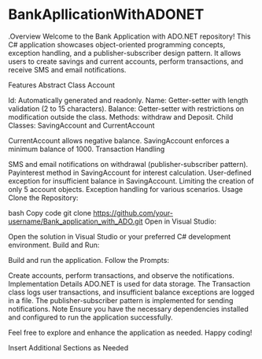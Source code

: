 # BankApllicationWithADONET


.Overview
Welcome to the Bank Application with ADO.NET repository! This C# application showcases object-oriented programming concepts, exception handling, 
and a publisher-subscriber design pattern. It allows users to create savings and current accounts, perform transactions, and receive SMS and email notifications.

Features
Abstract Class Account

Id: Automatically generated and readonly.
Name: Getter-setter with length validation (2 to 15 characters).
Balance: Getter-setter with restrictions on modification outside the class.
Methods: withdraw and Deposit.
Child Classes: SavingAccount and CurrentAccount

CurrentAccount allows negative balance.
SavingAccount enforces a minimum balance of 1000.
Transaction Handling

SMS and email notifications on withdrawal (publisher-subscriber pattern).
Payinterest method in SavingAccount for interest calculation.
User-defined exception for insufficient balance in SavingAccount.
Limiting the creation of only 5 account objects.
Exception handling for various scenarios.
Usage
Clone the Repository:

bash
Copy code
git clone https://github.com/your-username/Bank_application_with_ADO.git
Open in Visual Studio:

Open the solution in Visual Studio or your preferred C# development environment.
Build and Run:

Build and run the application.
Follow the Prompts:

Create accounts, perform transactions, and observe the notifications.
Implementation Details
ADO.NET is used for data storage.
The Transaction class logs user transactions, and insufficient balance exceptions are logged in a file.
The publisher-subscriber pattern is implemented for sending notifications.
Note
Ensure you have the necessary dependencies installed and configured to run the application successfully.

Feel free to explore and enhance the application as needed. Happy coding!

Insert Additional Sections as Needed
